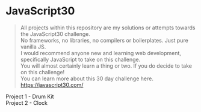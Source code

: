 # JavaScript30

>All projects within this repository are my solutions or attempts towards the JavaScript30 challenge.  
>No frameworks, no libraries, no compilers or boilerplates. Just pure vanilla JS.    
>I would recommend anyone new and learning web development, specifically JavaScript to take on this challenge.  
>You will almost certainly learn a thing or two. If you do decide to take on this challenge!  
>You can learn more about this 30 day challenge here. https://javascript30.com/ 

Project 1 - Drum Kit  
Project 2 - Clock

